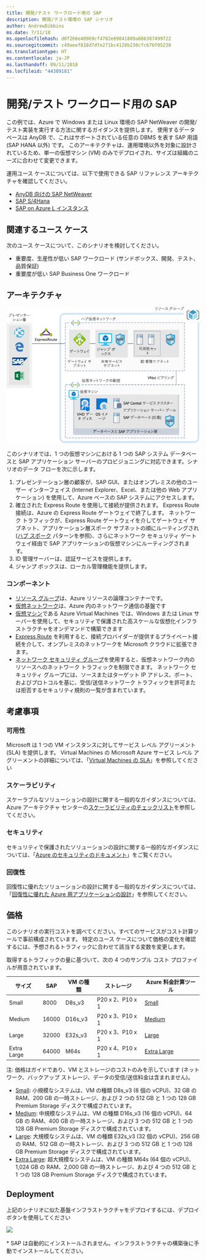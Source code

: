 ```yaml
---
title: 開発/テスト ワークロード用の SAP
description: 開発/テスト環境の SAP シナリオ
author: AndrewDibbins
ms.date: 7/11/18
ms.openlocfilehash: d0f266e40969cf4782e69041889a686387499722
ms.sourcegitcommit: c49aeef818d7dfe271bc4128b230cfc676f05230
ms.translationtype: HT
ms.contentlocale: ja-JP
ms.lasthandoff: 09/11/2018
ms.locfileid: "44389181"
---
```

# <a name="sap-for-devtest-workloads"></a>開発/テスト ワークロード用の SAP

この例では、Azure で Windows または Linux 環境の SAP NetWeaver の開発/テスト実装を実行する方法に関するガイダンスを提供します。 使用するデータベースは AnyDB で、これはサポートされている任意の DBMS を表す SAP 用語 (SAP HANA 以外) です。 このアーキテクチャは、運用環境以外を対象に設計されているため、単一の仮想マシン (VM) のみでデプロイされ、サイズは組織のニーズに合わせて変更できます。

運用ユース ケースについては、以下で使用できる SAP リファレンス アーキテクチャを確認してください。

* [AnyDB 向けの SAP NetWeaver][sap-netweaver]
* [SAP S/4Hana][sap-hana]
* [SAP on Azure L インスタンス][sap-large]

## <a name="related-use-cases"></a>関連するユース ケース

次のユース ケースについて、このシナリオを検討してください。

* 重要度、生産性が低い SAP ワークロード (サンドボックス、開発、テスト、品質保証)
* 重要度が低い SAP Business One ワークロード

## <a name="architecture"></a>アーキテクチャ

![ダイアグラム](media/sap-2tier/SAP-Infra-2Tier_finalversion.png)

このシナリオでは、1 つの仮想マシンにおける 1 つの SAP システム データベースと SAP アプリケーション サーバーのプロビジョニングに対応できます。シナリオのデータ フローを次に示します。

1. プレゼンテーション層の顧客が、SAP GUI、またはオンプレミスの他のユーザー インターフェイス (Internet Explorer、Excel、または他の Web アプリケーション) を使用して、Azure ベースの SAP システムにアクセスします。
2. 確立された Express Route を使用して接続が提供されます。 Express Route 接続は、Azure の Express Route ゲートウェイで終了します。 ネットワーク トラフィックが、Express Route ゲートウェイを介してゲートウェイ サブネット、アプリケーション層スポーク サブネットの順にルーティングされ ([ハブ スポーク][hub-spoke] パターンを参照)、さらにネットワーク セキュリティ ゲートウェイ経由で SAP アプリケーションの仮想マシンにルーティングされます。
3. ID 管理サーバーは、認証サービスを提供します。
4. ジャンプ ボックスは、ローカル管理機能を提供します。

### <a name="components"></a>コンポーネント

* [リソース グループ](/azure/azure-resource-manager/resource-group-overview#resource-groups)は、Azure リソースの論理コンテナーです。
* [仮想ネットワーク](/azure/virtual-network/virtual-networks-overview)は、Azure 内のネットワーク通信の基盤です
* [仮想マシン](/azure/virtual-machines/windows/overview)である Azure Virtual Machines では、Windows または Linux サーバーを使用して、セキュリティで保護された高スケールな仮想化インフラストラクチャをオンデマンドで構築できます
* [Express Route](/azure/expressroute/expressroute-introduction) を利用すると、接続プロバイダーが提供するプライベート接続を介して、オンプレミスのネットワークを Microsoft クラウドに拡張できます。
* [ネットワーク セキュリティ グループ](/azure/virtual-network/security-overview)を使用すると、仮想ネットワーク内のリソースへのネットワーク トラフィックを制限できます。 ネットワーク セキュリティ グループには、ソースまたはターゲット IP アドレス、ポート、およびプロトコルを基に、受信/送信ネットワーク トラフィックを許可または拒否するセキュリティ規則の一覧が含まれています。 

## <a name="considerations"></a>考慮事項

### <a name="availability"></a>可用性

 Microsoft は 1 つの VM インスタンスに対してサービス レベル アグリーメント (SLA) を提供します。 Virtual Machines の Microsoft Azure サービス レベル アグリーメントの詳細については、「[Virtual Machines の SLA](https://azure.microsoft.com/support/legal/sla/virtual-machines)」を参照してください

### <a name="scalability"></a>スケーラビリティ

スケーラブルなソリューションの設計に関する一般的なガイダンスについては、Azure アーキテクチャ センターの[スケーラビリティのチェックリスト][scalability]を参照してください。

### <a name="security"></a>セキュリティ

セキュリティで保護されたソリューションの設計に関する一般的なガイダンスについては、「[Azure のセキュリティのドキュメント][security]」をご覧ください。

### <a name="resiliency"></a>回復性

回復性に優れたソリューションの設計に関する一般的なガイダンスについては、「[回復性に優れた Azure 用アプリケーションの設計][resiliency]」を参照してください。

## <a name="pricing"></a>価格

このシナリオの実行コストを調べてください。すべてのサービスがコスト計算ツールで事前構成されています。  特定のユース ケースについて価格の変化を確認するには、予想されるトラフィックに合わせて該当する変数を変更します。

取得するトラフィックの量に基づいて、次の 4 つのサンプル コスト プロファイルが用意されています。

|サイズ|SAP|VM の種類|ストレージ|Azure 料金計算ツール|
|----|----|-------|-------|---------------|
|Small|8000|D8s_v3|P20 x 2、P10 x 1|[Small](https://azure.com/e/9d26b9612da9466bb7a800eab56e71d1)|
|Medium|16000|D16s_v3|P20 x 3、P10 x 1|[Medium](https://azure.com/e/465bd07047d148baab032b2f461550cd)|
Large|32000|E32s_v3|P20 x 3、P10 x 1|[Large](https://azure.com/e/ada2e849d68b41c3839cc976000c6931)|
Extra Large|64000|M64s|P20 x 4、P10 x 1|[Extra Large](https://azure.com/e/975fb58a965c4fbbb54c5c9179c61cef)|

注: 価格はガイドであり、VM とストレージのコストのみを示しています (ネットワーク、バックアップ ストレージ、データの受信/送信料金は含まれません)。

* [Small](https://azure.com/e/9d26b9612da9466bb7a800eab56e71d1): 小規模なシステムは、VM の種類 D8s_v3 (8 個の vCPU)、32 GB の RAM、200 GB の一時ストレージ、および 2 つの 512 GB と 1 つの 128 GB Premium Storage ディスクで構成されています。
* [Medium](https://azure.com/e/465bd07047d148baab032b2f461550cd): 中規模なシステムは、VM の種類 D16s_v3 (16 個の vCPU)、64 GB の RAM、400 GB の一時ストレージ、および 3 つの 512 GB と 1 つの 128 GB Premium Storage ディスクで構成されています。
* [Large](https://azure.com/e/ada2e849d68b41c3839cc976000c6931): 大規模なシステムは、VM の種類 E32s_v3 (32 個の vCPU)、256 GB の RAM、512 GB の一時ストレージ、および 3 つの 512 GB と 1 つの 128 GB Premium Storage ディスクで構成されています。
* [Extra Large](https://azure.com/e/975fb58a965c4fbbb54c5c9179c61cef): 超大規模なシステムは、VM の種類 M64s (64 個の vCPU)、1,024 GB の RAM、2,000 GB の一時ストレージ、および 4 つの 512 GB と 1 つの 128 GB Premium Storage ディスクで構成されています。

## <a name="deployment"></a>Deployment

上記のシナリオに似た基盤インフラストラクチャをデプロイするには、デプロイ ボタンを使用してください

<a href="https://portal.azure.com/#create/Microsoft.Template/uri/https%3A%2F%2Fraw.githubusercontent.com%2Fmspnp%2Fsolution-architectures%2Fmaster%2Fapps%2Fsap-2tier%2Fazuredeploy.json" target="_blank">
    <img src="http://azuredeploy.net/deploybutton.png"/>
</a>

\* SAP は自動的にインストールされません。インフラストラクチャの構築後に手動でインストールしてください。

<!-- links -->
[reference architecture]:  /azure/architecture/reference-architectures/sap
[resiliency]: /azure/architecture/resiliency/
[security]: /azure/security/
[scalability]: /azure/architecture/checklist/scalability
[sap-netweaver]: /azure/architecture/reference-architectures/sap/sap-netweaver
[sap-hana]: /azure/architecture/reference-architectures/sap/sap-s4hana
[sap-large]: /azure/architecture/reference-architectures/sap/hana-large-instances
[hub-spoke]: /azure/architecture/reference-architectures/hybrid-networking/hub-spoke